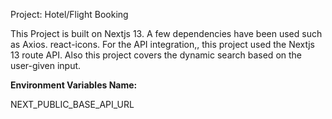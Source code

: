 
Project: Hotel/Flight Booking

This Project is built on Nextjs 13. A few dependencies have been used such as Axios. react-icons. For the API integration,, this project used the Nextjs 13 route API. Also this project covers the dynamic search based on the user-given input. 

**Environment Variables Name:**

NEXT_PUBLIC_BASE_API_URL
